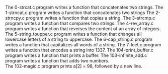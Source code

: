 The 0-strcat.c program writes a function that concatenates two strings.
The 1-strncat.c program writes a function that concatenates two strings 
The 2-strncpy.c program writes a function that copies a string. 
The 3-strcmp.c program writes a function  that compares two strings.
The 4-rev_array.c program writes a function that reverses the content of an array of integers.
The 5-string_toupper.c program writes a function that changes all lowercase letters of a string to uppercase.
The 6-cap_string.c program writes a function that capitalizes all words of a string.
The 7-leet.c program writes  a function that encodes a string into 1337.
The 104-print_buffer.c program writes a function that prints a buffer.
The 103-infinite_add.c program writes a function that adds two numbers.  
The 102-magic.c program prints a[2] = 98, followed by a new line.
